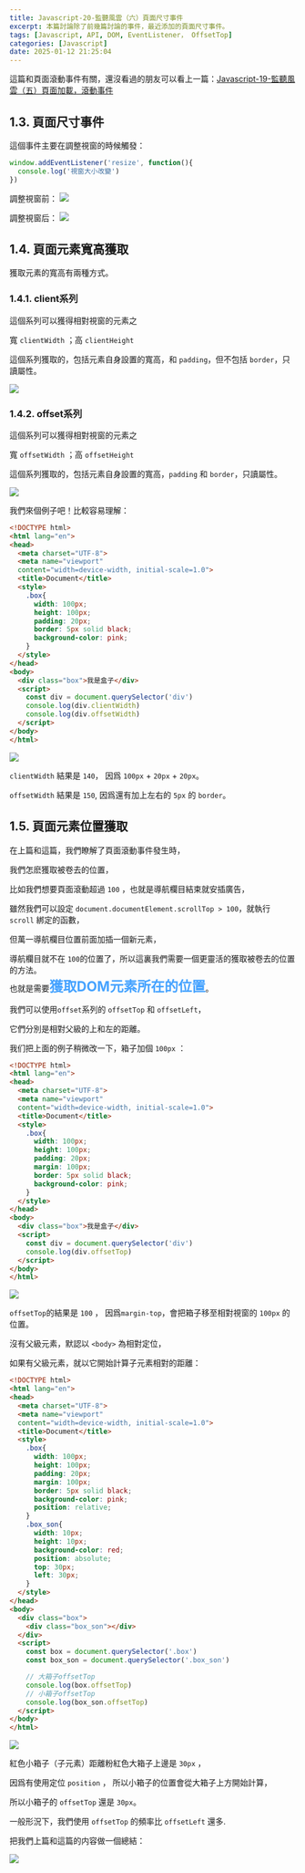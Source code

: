 ```yaml
---
title: Javascript-20-監聽風雲（六）頁面尺寸事件
excerpt: 本篇討論除了前幾篇討論的事件，最近添加的頁面尺寸事件。
tags: [Javascript, API, DOM, EventListener， OffsetTop] 
categories: [Javascript]
date: 2025-01-12 21:25:04
---
```


這篇和頁面滾動事件有關，還沒看過的朋友可以看上一篇：[Javascript-19-監聽風雲（五）頁面加載，滾動事件](https://wooiseong.vercel.app/2025/01/12/JS-19-mouseEvent/)


## 1.3. 頁面尺寸事件
這個事件主要在調整視窗的時候觸發：

```javascript
window.addEventListener('resize', function(){
  console.log('視窗大小改變')
})
```

調整視窗前：
![](/img/JS/JS-20-1.png) 

調整視窗后：
![](/img/JS/JS-20-2.png) 
<br>

## 1.4. 頁面元素寬高獲取
獲取元素的寬高有兩種方式。

### 1.4.1. client系列
這個系列可以獲得相對視窗的元素之

寬 `clientWidth` ；高 `clientHeight`

這個系列獲取的，包括元素自身設置的寬高，和 `padding`，但不包括 `border`，只讀屬性。

![](/img/JS/JS-20-3.png) 

### 1.4.2. offset系列
這個系列可以獲得相對視窗的元素之

寬 `offsetWidth` ；高 `offsetHeight`

這個系列獲取的，包括元素自身設置的寬高，`padding` 和 `border`，只讀屬性。

![](/img/JS/JS-20-4.png) 

我們來個例子吧！比較容易理解：

```html
<!DOCTYPE html>
<html lang="en">
<head>
  <meta charset="UTF-8">
  <meta name="viewport" 
  content="width=device-width, initial-scale=1.0">
  <title>Document</title>
  <style>
    .box{
      width: 100px;
      height: 100px;
      padding: 20px;
      border: 5px solid black;
      background-color: pink;
    }
  </style>
</head>
<body>
  <div class="box">我是盒子</div>
  <script>
    const div = document.querySelector('div')
    console.log(div.clientWidth)
    console.log(div.offsetWidth)
  </script>
</body>
</html>
```

![](/img/JS/JS-20-5.png) 

`clientWidth` 結果是 `140`， 因爲 `100px` + `20px` + `20px`。


`offsetWidth` 結果是 `150`, 因爲還有加上左右的 `5px` 的 `border`。


## 1.5. 頁面元素位置獲取
在上篇和這篇，我們瞭解了頁面滾動事件發生時，

我們怎麽獲取被卷去的位置，

比如我們想要頁面滾動超過 `100` ，也就是導航欄目結束就安插廣告，

雖然我們可以設定 `document.documentElement.scrollTop > 100`，就執行 `scroll` 綁定的函數，

但萬一導航欄目位置前面加插一個新元素， 

導航欄目就不在 `100`的位置了，所以這裏我們需要一個更靈活的獲取被卷去的位置的方法。
<br>
也就是需要<font color="#46A3FF" size="5">**獲取DOM元素所在的位置**</font>。
<br>

我們可以使用`offset`系列的 `offsetTop` 和 `offsetLeft`，

它們分別是相對父級的上和左的距離。
<br>

我们把上面的例子稍微改一下，箱子加個 `100px` ：

```html
<!DOCTYPE html>
<html lang="en">
<head>
  <meta charset="UTF-8">
  <meta name="viewport" 
  content="width=device-width, initial-scale=1.0">
  <title>Document</title>
  <style>
    .box{
      width: 100px;
      height: 100px;
      padding: 20px;
      margin: 100px;
      border: 5px solid black;
      background-color: pink;
    }
  </style>
</head>
<body>
  <div class="box">我是盒子</div>
  <script>
    const div = document.querySelector('div')
    console.log(div.offsetTop)
  </script>
</body>
</html>
```

![](/img/JS/JS-20-6.png)


`offsetTop`的結果是 `100` ， 因爲`margin-top`，會把箱子移至相對視窗的 `100px` 的位置。

沒有父級元素，默認以 `<body>` 為相對定位，
<br>

如果有父級元素，就以它開始計算子元素相對的距離：
```html
<!DOCTYPE html>
<html lang="en">
<head>
  <meta charset="UTF-8">
  <meta name="viewport" 
  content="width=device-width, initial-scale=1.0">
  <title>Document</title>
  <style>
    .box{
      width: 100px;
      height: 100px;
      padding: 20px;
      margin: 100px;
      border: 5px solid black;
      background-color: pink;
      position: relative;
    }
    .box_son{
      width: 10px;
      height: 10px;
      background-color: red;
      position: absolute;
      top: 30px;
      left: 30px;
    }
  </style>
</head>
<body>
  <div class="box">
    <div class="box_son"></div>
  </div>
  <script>
    const box = document.querySelector('.box')
    const box_son = document.querySelector('.box_son')

    // 大箱子offsetTop
    console.log(box.offsetTop)
    // 小箱子offsetTop
    console.log(box_son.offsetTop)
  </script>
</body>
</html>
```
![](/img/JS/JS-20-7.png)

紅色小箱子（子元素）距離粉紅色大箱子上邊是 `30px` ，

因爲有使用定位 `position` ， 所以小箱子的位置會從大箱子上方開始計算，

所以小箱子的 `offsetTop` 還是 `30px`。

一般形況下，我們使用 `offsetTop` 的頻率比 `offsetLeft` 還多.
<br>

把我們上篇和這篇的内容做一個總結：

![](/img/JS/JS-20-8.png)